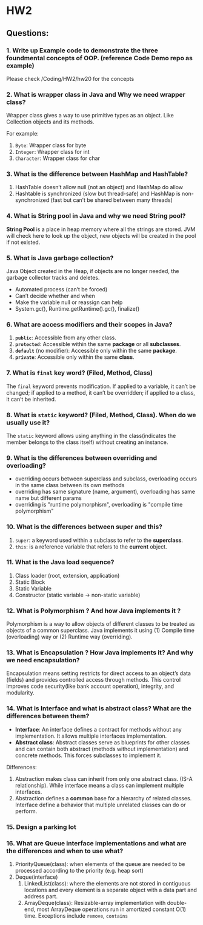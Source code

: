# HW2
## Questions:
### 1. Write up Example code to demonstrate the three foundmental concepts of OOP. (reference Code Demo repo as example)
Please check /Coding/HW2/hw20 for the concepts
### 2. What is wrapper class in Java and Why we need wrapper class?
Wrapper class gives a way to use primitive types as an object. Like Collection objects and its methods.

For example:
1. `Byte`: Wrapper class for byte
2. `Integer`: Wrapper class for int
3. `Character`: Wrapper class for char

### 3. What is the difference between HashMap and HashTable?
1. HashTable doesn’t allow null (not an object) and HashMap do allow
2. Hashtable is synchronized (slow but thread-safe) and HashMap is non-synchronized (fast but can’t be shared between many threads)


### 4. What is String pool in Java and why we need String pool?
**String Pool** is a place in heap memory where all the strings are stored. JVM will check here to look up the object, new objects will be created in the pool if not existed.


### 5. What is Java garbage collection?
Java Object created in the Heap, if objects are no longer needed, the garbage collector tracks and deletes.

- Automated process (can’t be forced)
- Can’t decide whether and when
- Make the variable null or reassign can help
- System.gc(), Runtime.getRuntime().gc(), finalize()



### 6. What are access modifiers and their scopes in Java?
1. **`public`**: Accessible from any other class.
2. **`protected`**: Accessible within the same **package** or all **subclasses**.
3. **`default`** (no modifier): Accessible only within the same **package**.
4. **`private`**: Accessible only within the same **class**.

### 7. What is `final` key word? (Filed, Method, Class)
The `final` keyword prevents modification. If applied to a variable, it can’t be changed; if applied to a method, it can’t be overridden; if applied to a class, it can’t be inherited.


### 8. What is `static` keyword? (Filed, Method, Class). When do we usually use it?
The `static` keyword allows using anything in the class(indicates the member belongs to the class itself) without creating an instance.

### 9. What is the differences between overriding and overloading?
- overriding occurs between superclass and subclass, overloading occurs in the same class between its own methods
- overriding has same signature (name, argument),  overloading has same name but different params
- overriding is "runtime polymorphism", overloading is "compile time polymorphism"

### 10. What is the differences between super and this?
1. `super`: a keyword used within a subclass to refer to the **superclass**.
2. `this`: is a reference variable that refers to the **current** object.


### 11. What is the Java load sequence?
1. Class loader (root, extension, application)
2. Static Block
3. Static Variable
4. Constructor (static variable -> non-static variable)

### 12. What is Polymorphism ? And how Java implements it ?
Polymorphism is a way to allow objects of different classes to be treated as objects of a common superclass. Java implements it using (1) Compile time (overloading) way or (2) Runtime way (overriding).


### 13. What is Encapsulation ? How Java implements it? And why we need encapsulation?
Encapsulation means setting restricts for direct access to an object’s data (fields) and provides controlled access through methods. This control improves code security(like bank account operation), integrity, and modularity. 


### 14. What is Interface and what is abstract class? What are the differences between them?
- **Interface**: An interface defines a contract for methods without any implementation. It allows multiple interfaces implementation.
- **Abstract class**: Abstract classes serve as blueprints for other classes and can contain both abstract (methods without implementation) and concrete methods. This forces subclasses to implement it.

Differences:
1. Abstraction makes class can inherit from only one abstract class. (IS-A relationship). While interface means a class can implement multiple interfaces.
2. Abstraction defines a **common** base for a hierarchy of related classes. Interface define a behavior that multiple unrelated classes can do or perform.

### 15. Design a parking lot

### 16. What are Queue interface implementations and what are the differences and when to use what?
1. PriorityQueue(class): when elements of the queue are needed to be processed according to the priority (e.g. heap sort)
2. Deque(interface)
   1. LinkedList(class): where the elements are not stored in contiguous locations and every element is a separate object with a data part and address part.
   2. ArrayDeque(class): Resizable-array implementation with double-end, most ArrayDeque operations run in amortized constant O(1) time. Exceptions include `remove`, `contains`